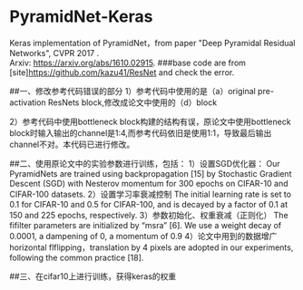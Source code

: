 # PyramidNet-Keras
Keras implementation of PyramidNet，from paper "Deep Pyramidal Residual Networks", CVPR 2017 .  
Arxiv: https://arxiv.org/abs/1610.02915.
###base code are from [site]https://github.com/kazu41/ResNet and check the error.

##一、修改参考代码错误的部分
1）参考代码中使用的是（a）original pre-activation ResNets block,修改成论文中使用的（d）block


2）参考代码中使用bottleneck block构建的结构有误，原论文中使用bottleneck block时输入输出的channel是1:4,而参考代码依旧是使用1:1，导致最后输出channel不对。本代码已进行修改。



##二、使用原论文中的实验参数进行训练，包括：
1）设置SGD优化器：
Our PyramidNets are trained using backpropagation [15] by Stochastic Gradient Descent (SGD) with Nesterov momentum for 300 epochs on CIFAR-10 and CIFAR-100 datasets. 
2）设置学习率衰减控制
The initial learning rate is set to 0.1 for CIFAR-10 and 0.5 for CIFAR-100, and is decayed by a factor of 0.1 at 
150 and 225 epochs, respectively. 
3）参数初始化、权重衰减（正则化）
The fifilter parameters are initialized by “msra” [6]. We use a weight decay of 0.0001, a dampening of 0, a momentum of 0.9
4）论文中用到的数据增广
horizontal flflipping，translation  by 4 pixels are adopted in our experiments, following the 
common practice [18].


##三、在cifar10上进行训练，获得keras的权重
